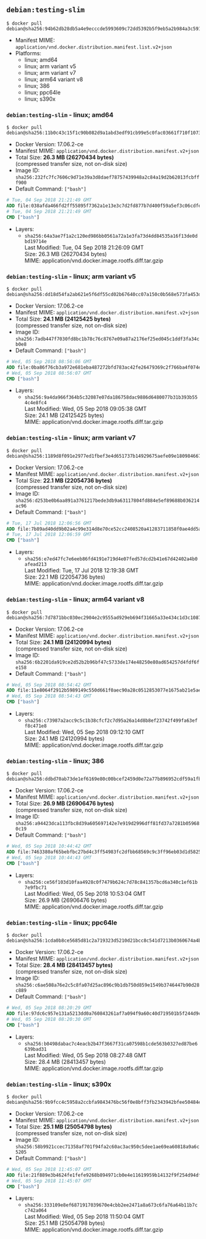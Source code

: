 ## `debian:testing-slim`

```console
$ docker pull debian@sha256:94b62db28db5a4e9ecccde5993609c72dd5392b5f9eb5a2b984a3c591e581cc5
```

-	Manifest MIME: `application/vnd.docker.distribution.manifest.list.v2+json`
-	Platforms:
	-	linux; amd64
	-	linux; arm variant v5
	-	linux; arm variant v7
	-	linux; arm64 variant v8
	-	linux; 386
	-	linux; ppc64le
	-	linux; s390x

### `debian:testing-slim` - linux; amd64

```console
$ docker pull debian@sha256:11b0c43c15f1c90b082d9a1abd3edf91cb99e5c0fac03661f710f1073e0e2f09
```

-	Docker Version: 17.06.2-ce
-	Manifest MIME: `application/vnd.docker.distribution.manifest.v2+json`
-	Total Size: **26.3 MB (26270434 bytes)**  
	(compressed transfer size, not on-disk size)
-	Image ID: `sha256:232fc7fc7606c9d71e39a3d8daef78757439948a2c84a19d2b62013fcbfff900`
-	Default Command: `["bash"]`

```dockerfile
# Tue, 04 Sep 2018 21:21:49 GMT
ADD file:038afda466fd2ff55895f7362a1e13e3c7d2fd877b7d400f59a5ef3c06cdfe1b in / 
# Tue, 04 Sep 2018 21:21:49 GMT
CMD ["bash"]
```

-	Layers:
	-	`sha256:64a3ae7f1a2c120ed986bb0561a72a1e3fa73d4dd84535a16f13de0dbd19714e`  
		Last Modified: Tue, 04 Sep 2018 21:26:09 GMT  
		Size: 26.3 MB (26270434 bytes)  
		MIME: application/vnd.docker.image.rootfs.diff.tar.gzip

### `debian:testing-slim` - linux; arm variant v5

```console
$ docker pull debian@sha256:dd18d54fa2ab621e5f6df55cd02b67640cc07a150c0b568e573fa453d79b7c88
```

-	Docker Version: 17.06.2-ce
-	Manifest MIME: `application/vnd.docker.distribution.manifest.v2+json`
-	Total Size: **24.1 MB (24125425 bytes)**  
	(compressed transfer size, not on-disk size)
-	Image ID: `sha256:7adb447f7030fd8bc1b78c76c8767e09a87a2176ef25ed045c1ddf3fa34cb0e8`
-	Default Command: `["bash"]`

```dockerfile
# Wed, 05 Sep 2018 08:56:06 GMT
ADD file:0ba86f76cb3a972e681eba487272bfd783ac42fe26479369c2f766ba4f074e30 in / 
# Wed, 05 Sep 2018 08:56:07 GMT
CMD ["bash"]
```

-	Layers:
	-	`sha256:9a4da966f364b5c32087e07da186758dac9886d6480077b31b393b554c4e8fc4`  
		Last Modified: Wed, 05 Sep 2018 09:05:38 GMT  
		Size: 24.1 MB (24125425 bytes)  
		MIME: application/vnd.docker.image.rootfs.diff.tar.gzip

### `debian:testing-slim` - linux; arm variant v7

```console
$ docker pull debian@sha256:1189d8f091e2977ed1fbef3e4d651737b14929675aefe09e180984667567b49b
```

-	Docker Version: 17.06.2-ce
-	Manifest MIME: `application/vnd.docker.distribution.manifest.v2+json`
-	Total Size: **22.1 MB (22054736 bytes)**  
	(compressed transfer size, not on-disk size)
-	Image ID: `sha256:d253be0b6aa891a3761217bede3db9a63117804fd884e5ef89688b036214ac96`
-	Default Command: `["bash"]`

```dockerfile
# Tue, 17 Jul 2018 12:06:56 GMT
ADD file:7b89ad40dd9b02a4c99e314d8e70ce52cc2408520a41283711858f0ae4dd5a64 in / 
# Tue, 17 Jul 2018 12:06:59 GMT
CMD ["bash"]
```

-	Layers:
	-	`sha256:e7ed47fc7e6eeb86fd4191e719d4e07fed57dcd2b41e67d42402a4b0afead213`  
		Last Modified: Tue, 17 Jul 2018 12:19:38 GMT  
		Size: 22.1 MB (22054736 bytes)  
		MIME: application/vnd.docker.image.rootfs.diff.tar.gzip

### `debian:testing-slim` - linux; arm64 variant v8

```console
$ docker pull debian@sha256:7d7871bbc030ec2904e2c9555ad929eb694f31665a33e434c1d3c1087708ffad
```

-	Docker Version: 17.06.2-ce
-	Manifest MIME: `application/vnd.docker.distribution.manifest.v2+json`
-	Total Size: **24.1 MB (24120994 bytes)**  
	(compressed transfer size, not on-disk size)
-	Image ID: `sha256:6b2201da919ce2d52b2b96bf47c5733de174e48250e80ad654257d4fdf6fe158`
-	Default Command: `["bash"]`

```dockerfile
# Wed, 05 Sep 2018 08:54:42 GMT
ADD file:11e8064f2912b5989149c550d661f0aec90a28c0512853077e1675ab21e5ae5c in / 
# Wed, 05 Sep 2018 08:54:43 GMT
CMD ["bash"]
```

-	Layers:
	-	`sha256:c73987a2acc9c5c1b38cfcf2c7d95a26a14d8b8ef23742f499fa63eff8c471e8`  
		Last Modified: Wed, 05 Sep 2018 09:12:10 GMT  
		Size: 24.1 MB (24120994 bytes)  
		MIME: application/vnd.docker.image.rootfs.diff.tar.gzip

### `debian:testing-slim` - linux; 386

```console
$ docker pull debian@sha256:ddbd70ab73de1ef6169e80c00bcef2459d0e72a77b896952cdf59a1fb1f5d250
```

-	Docker Version: 17.06.2-ce
-	Manifest MIME: `application/vnd.docker.distribution.manifest.v2+json`
-	Total Size: **26.9 MB (26906476 bytes)**  
	(compressed transfer size, not on-disk size)
-	Image ID: `sha256:a94423dca113fbc8d39a605697142e7e919d2996dff81fd37a7281b059680c19`
-	Default Command: `["bash"]`

```dockerfile
# Wed, 05 Sep 2018 10:44:42 GMT
ADD file:7463380af65bebfbc27bd4c3ff54983fc2dfbb68569c9c3ff96eb03d1d5825a5 in / 
# Wed, 05 Sep 2018 10:44:43 GMT
CMD ["bash"]
```

-	Layers:
	-	`sha256:ce56f103d10faa4928c0f7479b624c7d78c841357bcd6a340c1ef61b7e9fbc71`  
		Last Modified: Wed, 05 Sep 2018 10:53:04 GMT  
		Size: 26.9 MB (26906476 bytes)  
		MIME: application/vnd.docker.image.rootfs.diff.tar.gzip

### `debian:testing-slim` - linux; ppc64le

```console
$ docker pull debian@sha256:1cda0b8ce5685d81c2a719323d5210d21bcc8c541d7213b0360674a4b32b0b63
```

-	Docker Version: 17.06.2-ce
-	Manifest MIME: `application/vnd.docker.distribution.manifest.v2+json`
-	Total Size: **28.4 MB (28413457 bytes)**  
	(compressed transfer size, not on-disk size)
-	Image ID: `sha256:c6ae508a76e2c5c8fa07d25ac896c9b1db750d859e1549b3746447b90d28c889`
-	Default Command: `["bash"]`

```dockerfile
# Wed, 05 Sep 2018 08:20:29 GMT
ADD file:97dc6c957e131a5213dd0a760843261af7a094f9a60c40d719501b5f244d9cdc in / 
# Wed, 05 Sep 2018 08:20:30 GMT
CMD ["bash"]
```

-	Layers:
	-	`sha256:b0498dabac7c4eacb2b47f3667f31ca07598b1cde563b0327ed87be6639bad31`  
		Last Modified: Wed, 05 Sep 2018 08:27:48 GMT  
		Size: 28.4 MB (28413457 bytes)  
		MIME: application/vnd.docker.image.rootfs.diff.tar.gzip

### `debian:testing-slim` - linux; s390x

```console
$ docker pull debian@sha256:9b9fcc4c5958a2ccbfa9843476bc56f0e8bff3fb2343942bfee50484e48b3f10
```

-	Docker Version: 17.06.2-ce
-	Manifest MIME: `application/vnd.docker.distribution.manifest.v2+json`
-	Total Size: **25.1 MB (25054798 bytes)**  
	(compressed transfer size, not on-disk size)
-	Image ID: `sha256:58b9921ccec71358af701f94fa2c60ac3ac950c5dee1ae69ea60818a9a6c5205`
-	Default Command: `["bash"]`

```dockerfile
# Wed, 05 Sep 2018 11:45:07 GMT
ADD file:21f889e3b4624fe1fefe9268b894971cb0e4e11619959b14132f9f254d94df04 in / 
# Wed, 05 Sep 2018 11:45:07 GMT
CMD ["bash"]
```

-	Layers:
	-	`sha256:333109e8ef6871917039670e4cbb2ee2471a8a673c6fa76a64b11b7cc742a064`  
		Last Modified: Wed, 05 Sep 2018 11:50:04 GMT  
		Size: 25.1 MB (25054798 bytes)  
		MIME: application/vnd.docker.image.rootfs.diff.tar.gzip

